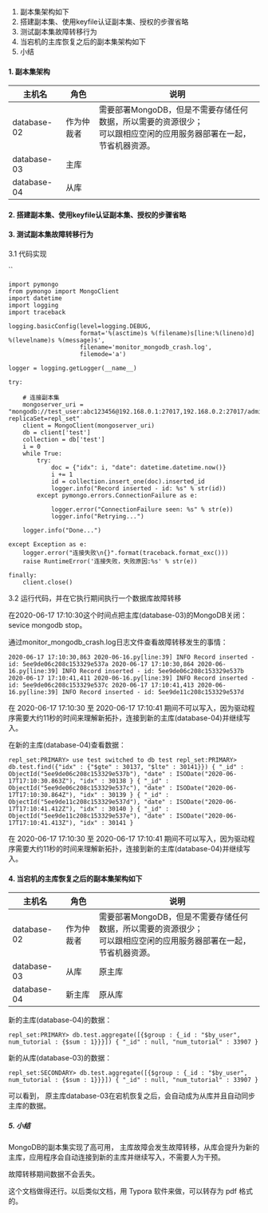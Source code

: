 1. 副本集架构如下
2. 搭建副本集、使用keyfile认证副本集、授权的步骤省略 
3. 测试副本集故障转移行为
4. 当宕机的主库恢复之后的副本集架构如下
5. 小结



#### 1. 副本集架构

| 主机名      | 角色       | 说明                                                         |
| ----------- | ---------- | ------------------------------------------------------------ |
| database-02 | 作为仲裁者 | 需要部署MongoDB，但是不需要存储任何数据，所以需要的资源很少；<br>可以跟相应空闲的应用服务器部署在一起，节省机器资源。 |
| database-03 | 主库       |                                                              |
| database-04 | 从库       |                                                              |



#### 2. 搭建副本集、使用keyfile认证副本集、授权的步骤省略 

#### 

#### 3. 测试副本集故障转移行为

3.1 代码实现

``

```
import pymongo
from pymongo import MongoClient
import datetime
import logging
import traceback

logging.basicConfig(level=logging.DEBUG,
                    format='%(asctime)s %(filename)s[line:%(lineno)d] %(levelname)s %(message)s',
                    filename='monitor_mongodb_crash.log',
                    filemode='a')

logger = logging.getLogger(__name__)

try:

    # 连接副本集
    mongoserver_uri = "mongodb://test_user:abc123456@192.168.0.1:27017,192.168.0.2:27017/admin?replicaSet=repl_set"
    client = MongoClient(mongoserver_uri)
    db = client['test']
    collection = db['test']
    i = 0
    while True:
        try:
            doc = {"idx": i, "date": datetime.datetime.now()}
            i += 1
            id = collection.insert_one(doc).inserted_id
            logger.info("Record inserted - id: %s" % str(id))
        except pymongo.errors.ConnectionFailure as e:

            logger.error("ConnectionFailure seen: %s" % str(e))
            logger.info("Retrying...")

    logger.info("Done...")

except Exception as e:
    logger.error("连接失败\n{}".format(traceback.format_exc()))
    raise RuntimeError('连接失败，失败原因:%s' % str(e))

finally:
    client.close()
```



3.2 运行代码，并在它执行期间执行一个数据库故障转移

在2020-06-17 17:10:30这个时间点把主库(database-03)的MongoDB关闭： sevice mongodb stop。



通过monitor_mongodb_crash.log日志文件查看故障转移发生的事情： 

`2020-06-17 17:10:30,863 2020-06-16.py[line:39] INFO Record inserted - id: 5ee9de06c208c153329e537a
2020-06-17 17:10:30,864 2020-06-16.py[line:39] INFO Record inserted - id: 5ee9de06c208c153329e537b
2020-06-17 17:10:41,411 2020-06-16.py[line:39] INFO Record inserted - id: 5ee9de06c208c153329e537c
2020-06-17 17:10:41,413 2020-06-16.py[line:39] INFO Record inserted - id: 5ee9de11c208c153329e537d`

在 2020-06-17 17:10:30 至 2020-06-17 17:10:41 期间不可以写入，因为驱动程序需要大约11秒的时间来理解新拓扑，连接到新的主库(database-04)并继续写入。



在新的主库(database-04)查看数据：

`repl_set:PRIMARY> use test
switched to db test
repl_set:PRIMARY> db.test.find({"idx" : {"$gte" : 30137, "$lte" : 30141}})
{ "_id" : ObjectId("5ee9de06c208c153329e537b"), "date" : ISODate("2020-06-17T17:10:30.863Z"), "idx" : 30138 }
{ "_id" : ObjectId("5ee9de06c208c153329e537c"), "date" : ISODate("2020-06-17T17:10:30.864Z"), "idx" : 30139 }
{ "_id" : ObjectId("5ee9de11c208c153329e537d"), "date" : ISODate("2020-06-17T17:10:41.412Z"), "idx" : 30140 }
{ "_id" : ObjectId("5ee9de11c208c153329e537e"), "date" : ISODate("2020-06-17T17:10:41.413Z"), "idx" : 30141 }`

在 2020-06-17 17:10:30 至 2020-06-17 17:10:41 期间不可以写入，因为驱动程序需要大约11秒的时间来理解新拓扑，连接到新的主库(database-04)并继续写入。



#### 4. 当宕机的主库恢复之后的副本集架构如下

| 主机名      | 角色       | 说明                                                         |
| ----------- | ---------- | ------------------------------------------------------------ |
| database-02 | 作为仲裁者 | 需要部署MongoDB，但是不需要存储任何数据，所以需要的资源很少；<br/>可以跟相应空闲的应用服务器部署在一起，节省机器资源。 |
| database-03 | 从库       | 原主库                                                       |
| database-04 | 新主库     | 原从库                                                       |

新的主库(database-04)的数据：

`repl_set:PRIMARY> db.test.aggregate([{$group : {_id : "$by_user", num_tutorial : {$sum : 1}}}])
{ "_id" : null, "num_tutorial" : 33907 }`

新的从库(database-03)的数据：

`repl_set:SECONDARY> db.test.aggregate([{$group : {_id : "$by_user", num_tutorial : {$sum : 1}}}])
{ "_id" : null, "num_tutorial" : 33907 }`

可以看到， 原主库database-03在宕机恢复之后，会自动成为从库并且自动同步主库的数据。



##### 5. 小结

MongoDB的副本集实现了高可用， 主库故障会发生故障转移，从库会提升为新的主库，应用程序会自动连接到新的主库并继续写入，不需要人为干预。

故障转移期间数据不会丢失。

这个文档做得还行。以后类似文档，用 Typora 软件来做，可以转存为 pdf  格式的。





